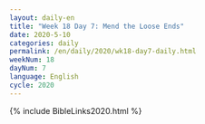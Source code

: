 ```yaml
---
layout: daily-en
title: "Week 18 Day 7: Mend the Loose Ends"
date: 2020-5-10 
categories: daily
permalink: /en/daily/2020/wk18-day7-daily.html
weekNum: 18
dayNum: 7
language: English
cycle: 2020
---
```


{% include BibleLinks2020.html %} 
